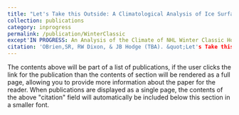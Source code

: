 ```yaml
---
title: "Let's Take this Outside: A Climatological Analysis of Ice Surface Conditions in the NHL's Winter Classic 2008-25"
collection: publications
category: inprogress
permalink: /publication/WinterClassic
except'IN PROGRESS: An Analysis of the Climate of NHL Winter Classic Host Cities. Includes analysis of the weather conditions in each event location on game day/time vs. a long term analysis of the climate each host city, Compares relevant weather data to ice repair delays, as well as solar declination at puck drop.'
citation: 'OBrien,SR, RW Dixon, & JB Hodge (TBA). &quot;Let's Take this Outside: A Climatological Analysis of Ice Surface Conditions in the NHL's Winter Classic 2008-25.&quot; <i>Pending</i>..'
---
```


The contents above will be part of a list of publications, if the user clicks the link for the publication than the contents of section will be rendered as a full page, allowing you to provide more information about the paper for the reader. When publications are displayed as a single page, the contents of the above "citation" field will automatically be included below this section in a smaller font.
